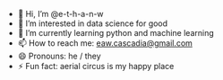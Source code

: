 - 👋 Hi, I’m @e-t-h-a-n-w
- 👀 I’m interested in data science for good 
- 🌱 I’m currently learning python and machine learning
- 📫 How to reach me: eaw.cascadia@gmail.com
- 😄 Pronouns: he / they 
- ⚡ Fun fact: aerial circus is my happy place

<!---
e-t-h-a-n-w/e-t-h-a-n-w is a ✨ special ✨ repository because its `README.md` (this file) appears on your GitHub profile.
You can click the Preview link to take a look at your changes.
--->
